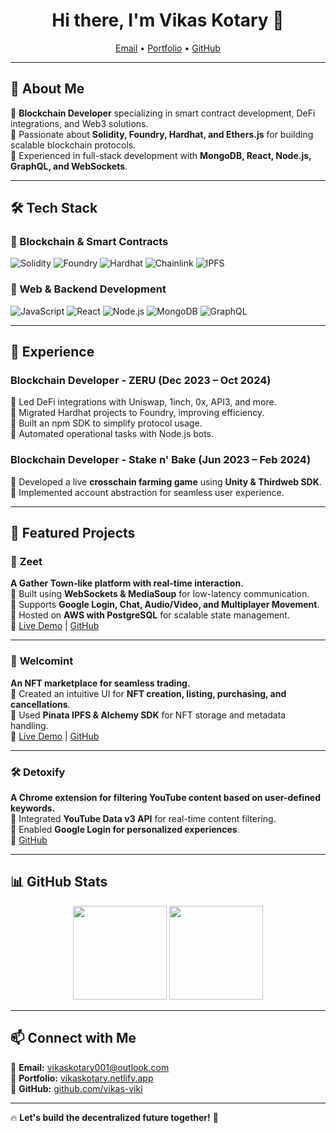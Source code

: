 <h1 align="center">Hi there, I'm Vikas Kotary 👋</h1>
<p align="center">
  <a href="mailto:vikaskotary001@outlook.com">Email</a> •
  <a href="https://vikaskotary.netlify.app/">Portfolio</a> •
  <a href="https://github.com/vikas-viki">GitHub</a>
</p>

---

## 🚀 About Me

🔹 **Blockchain Developer** specializing in smart contract development, DeFi integrations, and Web3 solutions.  
🔹 Passionate about **Solidity, Foundry, Hardhat, and Ethers.js** for building scalable blockchain protocols.  
🔹 Experienced in full-stack development with **MongoDB, React, Node.js, GraphQL, and WebSockets**.  

---

## 🛠️ Tech Stack

### 🔹 Blockchain & Smart Contracts
![Solidity](https://img.shields.io/badge/Solidity-%23363636.svg?style=for-the-badge&logo=solidity&logoColor=white)
![Foundry](https://img.shields.io/badge/Foundry-%23000000.svg?style=for-the-badge&logoColor=white)
![Hardhat](https://img.shields.io/badge/Hardhat-%23F7DF1E.svg?style=for-the-badge&logo=hardhat&logoColor=black)
![Chainlink](https://img.shields.io/badge/Chainlink-%23003184.svg?style=for-the-badge&logo=chainlink&logoColor=white)
![IPFS](https://img.shields.io/badge/IPFS-%2303A57D.svg?style=for-the-badge&logo=ipfs&logoColor=white)

### 🔹 Web & Backend Development
![JavaScript](https://img.shields.io/badge/JavaScript-%23F7DF1E.svg?style=for-the-badge&logo=javascript&logoColor=black)
![React](https://img.shields.io/badge/React-%2361DAFB.svg?style=for-the-badge&logo=react&logoColor=black)
![Node.js](https://img.shields.io/badge/Node.js-%23339933.svg?style=for-the-badge&logo=node.js&logoColor=white)
![MongoDB](https://img.shields.io/badge/MongoDB-%2347A248.svg?style=for-the-badge&logo=mongodb&logoColor=white)
![GraphQL](https://img.shields.io/badge/GraphQL-%23E10098.svg?style=for-the-badge&logo=graphql&logoColor=white)

---

## 💼 Experience

### **Blockchain Developer - ZERU (Dec 2023 – Oct 2024)**
🔹 Led DeFi integrations with Uniswap, 1inch, 0x, API3, and more.  
🔹 Migrated Hardhat projects to Foundry, improving efficiency.  
🔹 Built an npm SDK to simplify protocol usage.  
🔹 Automated operational tasks with Node.js bots.  

### **Blockchain Developer - Stake n' Bake (Jun 2023 – Feb 2024)**
🔹 Developed a live **crosschain farming game** using **Unity & Thirdweb SDK**.  
🔹 Implemented account abstraction for seamless user experience.  

---

## 🌟 Featured Projects

### 🚀 **Zeet**  
**A Gather Town-like platform with real-time interaction.**  
🔹 Built using **WebSockets & MediaSoup** for low-latency communication.  
🔹 Supports **Google Login, Chat, Audio/Video, and Multiplayer Movement**.  
🔹 Hosted on **AWS with PostgreSQL** for scalable state management.  
🔗 [Live Demo](https://zeet.0xbuilder.in/) | [GitHub](https://github.com/vikas-viki/zeet)

---

### 🎨 **Welcomint**  
**An NFT marketplace for seamless trading.**  
🔹 Created an intuitive UI for **NFT creation, listing, purchasing, and cancellations**.  
🔹 Used **Pinata IPFS & Alchemy SDK** for NFT storage and metadata handling.  
🔗 [Live Demo](https://welcomint.vercel.app/) | [GitHub](https://github.com/vikas-viki/welcomint)

---

### 🛠 **Detoxify**  
**A Chrome extension for filtering YouTube content based on user-defined keywords.**  
🔹 Integrated **YouTube Data v3 API** for real-time content filtering.  
🔹 Enabled **Google Login for personalized experiences**.  
🔗 [GitHub](https://github.com/vikas-viki/detoxify)

---

## 📊 GitHub Stats

<p align="center">
  <img src="https://github-readme-stats.vercel.app/api?username=vikas-viki&show_icons=true&theme=radical" height="150"/>
  <img src="https://github-readme-streak-stats.herokuapp.com/?user=vikas-viki&theme=radical" height="150"/>
</p>

---

## 📫 Connect with Me

💌 **Email:** [vikaskotary001@outlook.com](mailto:vikaskotary001@outlook.com)  
🔗 **Portfolio:** [vikaskotary.netlify.app](https://vikaskotary.netlify.app/)  
🐙 **GitHub:** [github.com/vikas-viki](https://github.com/vikas-viki)  

---

🔥 **Let's build the decentralized future together!** 🚀
